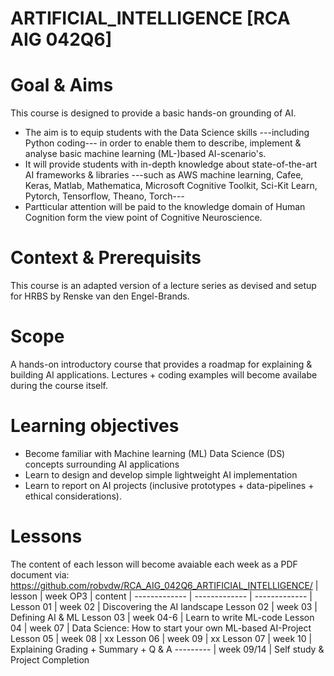 # ARTIFICIAL_INTELLIGENCE [RCA AIG 042Q6]
# Goal & Aims
This course is designed to provide a basic hands-on grounding of AI.

* The aim is to equip students with the Data Science skills ---including Python coding--- in order to enable them to describe, implement & analyse basic machine learning (ML-)based AI-scenario's. 
* It will provide students with in-depth knowledge about state-of-the-art AI frameworks & libraries ---such as AWS machine learning, Cafee, Keras, Matlab, Mathematica, Microsoft Cognitive Toolkit, Sci-Kit Learn, Pytorch, Tensorflow, Theano, Torch--- 
* Partticular attention will be paid to the knowledge domain of Human Cognition form the view point of Cognitive Neuroscience.

# Context & Prerequisits
This course is an adapted version of a lecture series as devised and setup for HRBS by Renske van den Engel-Brands.


# Scope
A hands-on introductory course that provides a roadmap for explaining & building AI applications. 
Lectures + coding examples will become availabe during the course itself.

# Learning objectives
* Become familiar with Machine learning (ML) Data Science (DS) concepts surrounding AI applications
* Learn to design and develop simple lightweight AI implementation
* Learn to report on AI projects (inclusive prototypes + data-pipelines + ethical considerations).

# Lessons
The content of each lesson will become avaiable each week as a PDF document via: https://github.com/robvdw/RCA_AIG_042Q6_ARTIFICIAL_INTELLIGENCE/
| lesson  | week OP3 | content
| ------------- | ------------- | ------------- |
Lesson 01 |  week 02	| Discovering the AI landscape
Lesson 02 |  week 03 	| Defining AI & ML
Lesson 03 |  week 04-6 	| Learn to write ML-code
Lesson 04 |  week 07 	| Data Science: How to start your own ML-based AI-Project
Lesson 05 |  week 08 	| xx
Lesson 06 |  week 09 	| xx
Lesson 07 |  week 10 	| Explaining Grading + Summary + Q & A
--------- |  week 09/14 	| Self study & Project Completion
